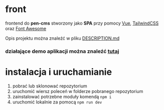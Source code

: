 # front

frontend do **pen-cms** stworzony jako **SPA** przy pomocy [Vue](https://vuejs.org/), [TailwindCSS](https://tailwindcss.com/) oraz [Font Awesome](https://fontawesome.com/)

Opis projektu można znaleźć w pliku [DESCRIPTION.md](https://github.com/asasinmode/pen-cms-front/blob/main/DESCRIPTION.md)

### działające demo aplikacji można znaleźć [tutaj](https://pen-cms-front.netlify.app/)

# instalacja i uruchamianie

1. pobrać lub sklonować repozytorium
2. uruchomić wiersz poleceń w folderze pobranego repozytorium
2. zainstalować potrzebne moduły komendą `npm i`
3. uruchomić lokalnie za pomocą `npm run dev`
